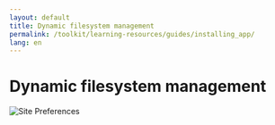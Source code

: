 ```yaml
---
layout: default
title: Dynamic filesystem management
permalink: /toolkit/learning-resources/guides/installing_app/
lang: en
---
```


# Dynamic filesystem management

![Site Preferences](../../../../images/toolkit/learning-resources/guides/Dynamic_filesystems/1_site_preferences.png)

